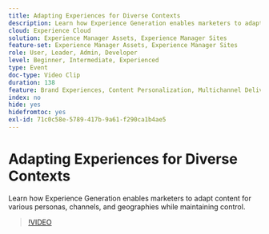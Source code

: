 ```yaml
---
title: Adapting Experiences for Diverse Contexts
description: Learn how Experience Generation enables marketers to adapt content for various personas, channels, and geographies while maintaining control.
cloud: Experience Cloud
solution: Experience Manager Assets, Experience Manager Sites
feature-set: Experience Manager Assets, Experience Manager Sites
role: User, Leader, Admin, Developer
level: Beginner, Intermediate, Experienced
type: Event
doc-type: Video Clip
duration: 138
feature: Brand Experiences, Content Personalization, Multichannel Delivery, Renditions, Templates
index: no
hide: yes
hidefromtoc: yes
exl-id: 71c0c58e-5789-417b-9a61-f290ca1b4ae5
---
```

# Adapting Experiences for Diverse Contexts

Learn how Experience Generation enables marketers to adapt content for various personas, channels, and geographies while maintaining control.

>[!VIDEO](https://video.tv.adobe.com/v/3459245/?learn=on&enablevpops)
